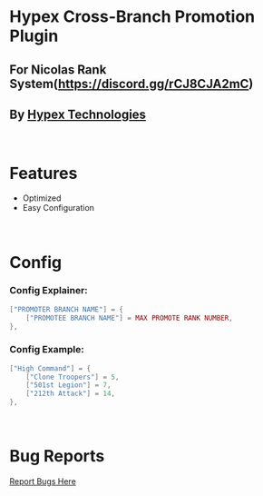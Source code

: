 # Hypex Cross-Branch Promotion Plugin
## For Nicolas Rank System(https://discord.gg/rCJ8CJA2mC)
## By [Hypex Technologies](https://hypextech.com)
<br>

# Features
- Optimized
- Easy Configuration

<br>

# Config
### Config Explainer:
```lua
["PROMOTER BRANCH NAME"] = {
    ["PROMOTEE BRANCH NAME"] = MAX PROMOTE RANK NUMBER,
},
```

### Config Example:

```lua
["High Command"] = {
    ["Clone Troopers"] = 5,
    ["501st Legion"] = 7,
    ["212th Attack"] = 14,
},
```
<br>

# Bug Reports
[Report Bugs Here](https://github.com/Hypex-Technologies/hypex_plugin_rdvranks/issues)